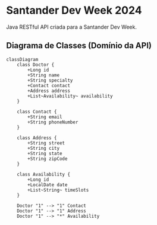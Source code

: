 # Santander Dev Week 2024

Java RESTful API criada para a Santander Dev Week.

## Diagrama de Classes (Domínio da API)

```mermaid
classDiagram
    class Doctor {
        +Long id
        +String name
        +String specialty
        +Contact contact
        +Address address
        +List~Availability~ availability
    }

    class Contact {
        +String email
        +String phoneNumber
    }

    class Address {
        +String street
        +String city
        +String state
        +String zipCode
    }

    class Availability {
        +Long id
        +LocalDate date
        +List~String~ timeSlots
    }

    Doctor "1" --> "1" Contact
    Doctor "1" --> "1" Address
    Doctor "1" --> "*" Availability

```
